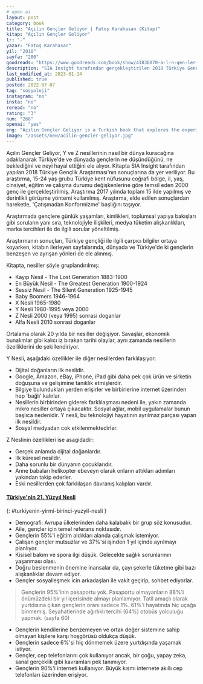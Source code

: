 ```yaml
---
# open ai
layout: post
category: book
title: "Açılın Gençler Geliyor | Fatoş Karahasan (Kitap)"
kitap: "Açılın Gençler Geliyor"
tr: "-"
yazar: "Fatoş Karahasan"
yil: "2018"
sayfa: "200"
goodreads: "https://www.goodreads.com/book/show/41836070-a-l-n-gen-ler-geliyor"
description: "SIA Insight tarafından gerçekleştirilen 2018 Türkiye Gençlik Araştırması'nın sonuçlarını ele alan Açılın Gençler Geliyor özellikle Y ve Z nesillerine odaklanıyor."
last_modified_at: 2023-01-14
published: true
posted: 2022-07-07
tag: "sosyoloji"
instagram: "no"
insta: "no"
reread: "no"
rating: "3"
num: "268"
openai: "yes"
eng: "Açılın Gençler Geliyor is a Turkish book that explores the experiences, struggles, and aspirations of young people in contemporary society. The book delves into various themes relevant to youth, such as identity, relationships, social issues, and personal growth."
image: "/assets/new/acilin-gencler-geliyor.jpg"
---
```


Açılın Gençler Geliyor, Y ve Z nesillerinin nasıl bir dünya kuracağına odaklanarak Türkiye'de ve dünyada gençlerin ne düşündüğünü, ne beklediğini ve neyi hayal ettiğini ele alıyor. Kitapta SIA Insight tarafından yapılan 2018 Türkiye Gençlik Araştırması'nın sonuçlarına da yer veriliyor. Bu araştırma, 15-24 yaş grubu Türkiye kent nüfusunu coğrafi bölge, il, yaş, cinsiyet, eğitim ve çalışma durumu değişkenlerine göre temsil eden 2000 genç ile gerçekleştirilmiş. Araştırma 2017 yılında toplam 15 ilde yapılmış ve derinlikli görüşme yöntemi kullanılmış. Araştırma, elde edilen sonuçlardan hareketle, 'Çatışmadan Konformizme' başlığını taşıyor.

Araştırmada gençlere günlük yaşamları, kimlikleri, toplumsal yapıya bakışları gibi soruların yanı sıra, teknolojiyle ilişkileri, medya tüketim alışkanlıkları, marka tercihleri ile de ilgili sorular yöneltilmiş. 

Araştırmanın sonuçları, Türkiye gençliği ile ilgili çarpıcı bilgiler ortaya koyarken, kitabın ilerleyen sayfalarında, dünyada ve Türkiye'de ki gençlerin benzeşen ve ayrışan yönleri de ele alınmış.
  
Kitapta, nesiller şöyle gruplandırılmış:

  - Kayıp Nesil - The Lost Generation 1883-1900
  - En Büyük Nesil - The Greatest Generation 1900-1924
  - Sessiz Nesil - The Silent Generation 1925-1945
  - Baby Boomers 1946-1964
  - X Nesli 1965-1980
  - Y Nesli 1980-1995 veya 2000
  - Z Nesli 2000 (veya 1995) sonrasi doganlar
  - Alfa Nesli 2010 sonrasi doganlar

Ortalama olarak 20 yılda bir nesiller değişiyor. Savaşlar, ekonomik bunalımlar gibi kalıcı iz bırakan tarihi olaylar, aynı zamanda nesillerin özelliklerini de şekillendiriyor. 

Y Nesli, aşağıdaki özellikler ile diğer nesillerden farklılaşıyor:
- Dijital doğanların ilk neslidir.
- Google, Amazon, eBay, iPhone, iPad gibi daha pek çok ürün ve şirketin doğuşuna ve gelişimine tanıklık etmişlerdir.
- Bilgiye bulundukları yerden erişirler ve birbirlerine internet üzerinden hep 'bağlı' kalırlar.
- Nesillerin birbirinden giderek farklılaşması nedeni ile, yakın zamanda mikro nesiller ortaya çıkacaktır. Sosyal ağlar, mobil uygulamalar bunun başlıca nedenidir. Y nesli, bu teknolojiyi hayatının ayrılmaz parçası yapan ilk nesildir.
- Sosyal medyadan cok etkilenmektedirler.

Z Neslinin özellikleri ise asagidadir:  
- Gerçek anlamda dijital doğanlardır.
- İlk küresel nesildir.
- Daha sorunlu bir dünyanın çocuklarıdır.
- Anne babaları helikopter ebeveyn olarak onların attıkları adımları yakından takip ederler.
- Eski nesillerden çok farklılaşan davranış kalıpları vardır. 

#### [Türkiye'nin 21. Yüzyıl Nesli](#turkiyenin-yirmi-birinci-yuzyil-nesli)
{: #turkiyenin-yirmi-birinci-yuzyil-nesli }

- Demografi: Avrupa ülkelerinden daha kalabalık bir grup söz konusudur.
- Aile, gençler için temel referans noktasıdır.
- Gençlerin 55%'i eğitim aldıkları alanda çalışmak istemiyor.
- Çalışan gençler mutsuzlar ve 37%'si işinden 1 yıl içinde ayrılmayı planlıyor. 
- Kisisel bakım ve spora ilgi düşük. Gelecekte sağlık sorunlarının yaşanması olası.
- Doğru beslenmenin önemine inansalar da, çayı şekerle tüketme gibi bazı alışkanlıklar devam ediyor.
- Gençler sosyalleşmek icin arkadaşları ile vakit geçirip, sohbet ediyorlar.

> Gençlerin 95%'inin pasaportu yok. Pasaportu olmayanların 88%'i önümüzdeki bir yıl içerisinde almayı planlamıyor. Tatil amaçlı olarak yurtdısına çıkan gençlerin oranı sadece 1%. 61%'i hayatında hiç uçağa binmemiş. Seyahatlerinde ağırlıklı tercihi (64%) otobüs yolculuğu yapmak. (sayfa 60)

- Gençlerin kendilerine benzemeyen ve ortak değer sistemine sahip olmayan kişilere karşı hoşgörüsü oldukça düşük.
- Gençlerin sadece 6%'si hiç dönmemek üzere yurtdışında yaşamak istiyor.
- Gençler, cep telefonlarını çok kullanıyor ancak, bir çoğu, yapay zeka, sanal gerçeklik gibi kavramları pek tanımıyor.
- Gençlerin 90%'i interneti kullanıyor. Büyük kısmı internete akıllı cep telefonları üzerinden erişiyor.


